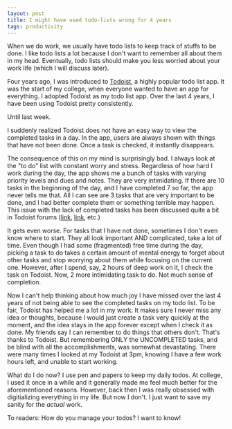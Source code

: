 ```yaml
---
layout: post
title: I might have used todo-lists wrong for 4 years
tags: productivity
---
```


When we do work, we usually have todo lists to keep track of stuffs to be done. I like todo lists a lot because I don't want to remember all about them in my head. Eventually, todo lists should make you less worried about your work life (which I will discuss later).

Four years ago, I was introduced to [Todoist](https://todoist.com/features), a highly popular todo list app. It was the start of my college, when everyone wanted to have an app for everything. I adopted Todoist as my todo list app. Over the last 4 years, I have been using Todoist pretty consistently. 

Until last week.

I suddenly realized Todoist does not have an easy way to view the completed tasks in a day. In the app, users are always shown with things that have not been done. Once a task is checked, it instantly disappears.

The consequence of this on my mind is surprisingly bad. I always look at the "to do" list with constant worry and stress. Regardless of how hard I work during the day, the app shows me a bunch of tasks with varying priority levels and dues and notes. They are very intimidating. If there are 10 tasks in the beginning of the day, and I have completed 7 so far, the app never tells me that. All I can see are 3 tasks that are very important to be done, and I had better complete them or something terrible may happen. This issue with the lack of completed tasks has been discussed quite a bit in Todoist forums ([link](https://www.reddit.com/r/todoist/comments/xp44go/show_completed_tasks_by_default/), [link](https://www.reddit.com/r/todoist/comments/se2jhn/please_allow_us_to_show_completed_tasks_in/), etc.)

It gets even worse. For tasks that I have not done, sometimes I don't even know where to start. They all look important AND complicated, take a lot of time. Even though I had some (fragmented) free time during the day, picking a task to do takes a certain amount of mental energy to forget about other tasks and stop worrying about them while focusing on the current one. However, after I spend, say, 2 hours of deep work on it, I check the task on Todoist. Now, 2 more intimidating task to do. Not much sense of completion.

Now I can't help thinking about how much joy I have missed over the last 4 years of not being able to see the completed tasks on my todo list. To be fair, Todoist has helped me a lot in my work. It makes sure I never miss any idea or thoughts, because I would just create a task very quickly at the moment, and the idea stays in the app forever except when I check it as done. My friends say I can remember to do things that others don't. That's thanks to Todoist. But remembering ONLY the UNCOMPLETED tasks, and be blind with all the accomplishments, was somewhat devastating. There were many times I looked at my Todoist at 3pm, knowing I have a few work hours left, and unable to start working.

What do I do now? I use pen and papers to keep my daily todos. At college, I used it once in a while and it generally made me feel much better for the aforementioned reasons. However, back then I was really obsessed with digitializing everything in my life. But now I don't. I just want to save my sanity for the _actual_ work.

To readers: How do you manage your todos? I want to know!